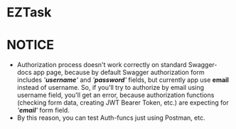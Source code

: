 # EZTask 

# NOTICE
- Authorization process doesn't work correctly on standard Swagger-docs app page, because by default Swagger authorization form includes _'**username**'_ and _'**password**'_ fields, but currently app use **email** instead of username. So, if you'll try to authorize by email using username field, you'll get an error, because authorization functions (checking form data, creating JWT Bearer Token, etc.) are expecting for _'**email**'_ form field.
- By this reason, you can test Auth-funcs just using Postman, etc.